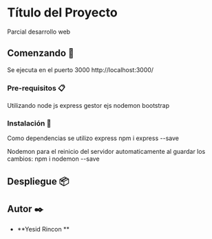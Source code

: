 # Título del Proyecto

Parcial desarrollo web

## Comenzando 🚀
Se ejecuta en el puerto 3000
http://localhost:3000/

### Pre-requisitos 📋

Utilizando node js
express
gestor ejs
nodemon
bootstrap
### Instalación 🔧
Como dependencias se utilizo express
npm i express --save

Nodemon para el reinicio del servidor automaticamente al guardar los cambios:
npm i nodemon --save
## Despliegue 📦
## Autor ✒️



* **Yesid Rincon ** 



